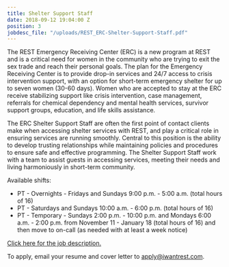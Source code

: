 ```yaml
---
title: Shelter Support Staff
date: 2018-09-12 19:04:00 Z
position: 3
jobdesc_file: "/uploads/REST_ERC-Shelter-Support-Staff.pdf"
---
```


The REST Emergency Receiving Center (ERC) is a new program at REST and is a critical need for women in the community who are trying to exit the sex trade and reach their personal goals. The plan for the Emergency Receiving Center is to provide drop-in services and 24/7 access to crisis intervention support, with an option for short-term emergency shelter for up to seven women (30-60 days). Women who are accepted to stay at the ERC receive stabilizing support like crisis intervention, case management, referrals for chemical dependency and mental health services, survivor support groups, education, and life skills assistance. 

The ERC Shelter Support Staff are often the first point of contact clients make when accessing shelter services with REST, and play a critical role in ensuring services are running smoothly. Central to this position is the ability to develop trusting relationships while maintaining policies and procedures to ensure safe and effective programming. The Shelter Support Staff work with a team to assist guests in accessing services, meeting their needs and living harmoniously in short-term community. 

Available shifts: 
* PT - Overnights - Fridays and Sundays 9:00 p.m. - 5:00 a.m. (total hours of 16)
* PT - Saturdays and Sundays 10:00 a.m. - 6:00 p.m. (total hours of 16)
* PT - Temporary - Sundays 2:00 p.m. - 10:00 p.m. and Mondays 6:00 a.m. - 2:00 p.m. from November 11 - January 18 (total hours of 16) and then move to on-call (as needed with at least a week notice)

[Click here for the job description.](/uploads/REST_ERC-Shelter-Support-Staff.pdf)

To apply, email your resume and cover letter to [apply@iwantrest.com](mailto:apply@iwantrest.com).